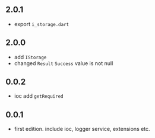## 2.0.1

* export `i_storage.dart`

## 2.0.0

* add `IStorage`
* changed `Result` `Success` value is not null

## 0.0.2

* ioc add `getRequired`

## 0.0.1

* first edition. include ioc, logger service, extensions etc.
